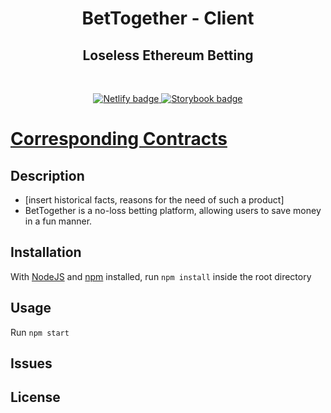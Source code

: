 <h1 align="center">
  BetTogether - Client
</h1>
<h2 align="center">Loseless Ethereum Betting</h2>

<br/>

<p align="center">

  <a href="https://bettogether.netlify.app/dashboard">
    <img src="https://api.netlify.com/api/v1/badges/4b263bcd-c02f-42e3-adae-c4a3fa706a43/deploy-status" alt="Netlify badge"/>
  </a>

  <a href="https://BetTogether.github.io/BetTogether-Client/">
    <img src="https://cdn.jsdelivr.net/gh/storybookjs/brand@master/badge/badge-storybook.svg" alt="Storybook badge"/>
  </a>

</p>

# [Corresponding Contracts](https://github.com/BetTogether/BetTogether-Contracts)

## Description

- [insert historical facts, reasons for the need of such a product]
- BetTogether is a no-loss betting platform, allowing users to save money in a fun manner.

## Installation

With [NodeJS](https://nodejs.org/) and [npm](https://www.npmjs.com/) installed, run `npm install` inside the root directory

## Usage

Run `npm start`

## Issues

## License
